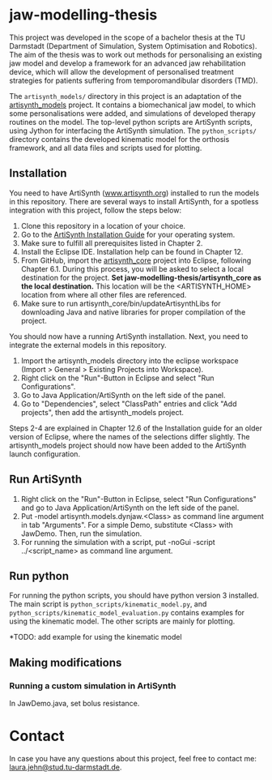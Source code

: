 # jaw-modelling-thesis

This project was developed in the scope of a bachelor thesis at the TU Darmstadt (Department of Simulation, System Optimisation and Robotics). The aim of the thesis was to work out methods for personalising an existing jaw model and develop a framework for an advanced jaw rehabilitation device, which will allow the development of personalised treatment strategies for patients suffering from temporomandibular disorders (TMD).

The `artisynth_models/` directory in this project is an adaptation of the [artisynth_models](https://github.com/artisynth/artisynth_models.git) project. It contains a biomechanical jaw model, to which some personalisations were added, and simulations of developed therapy routines on the model. The top-level python scripts are ArtiSynth scripts, using Jython for interfacing the ArtiSynth simulation. The `python_scripts/` directory contains the developed kinematic model for the orthosis framework, and all data files and scripts used for plotting.

## Installation

You need to have ArtiSynth (www.artisynth.org) installed to run the
models in this repository. There are several ways to install ArtiSynth, for a spotless integration with this project, follow the steps below:

1. Clone this repository in a location of your choice.
2. Go to the [ArtiSynth Installation Guide](https://www.artisynth.org/manuals/index.jsp) for your operating system.
3. Make sure to fulfill all prerequisites listed in Chapter 2.
4. Install the Eclipse IDE. Installation help can be found in Chapter 12.
5. From GitHub, import the [artisynth_core](https://github.com/artisynth/artisynth_core.git) project into Eclipse, following Chapter 6.1. During this process, you will be asked to select a local destination for the project. **Set jaw-modelling-thesis/artisynth_core as the local destination.** This location will be the <ARTISYNTH_HOME> location from where all other files are referenced.
6. Make sure to run artisynth_core/bin/updateArtisynthLibs for downloading Java and native libraries for proper compilation of the project.

You should now have a running ArtiSynth installation. Next, you need to integrate the external models in this repository.

1. Import the artisynth_models directory into the eclipse workspace (Import > General > Existing Projects into Workspace).
2. Right click on the "Run"-Button in Eclipse and select "Run Configurations".
3. Go to Java Application/ArtiSynth on the left side of the panel.
4. Go to "Dependencies", select "ClassPath" entries and click "Add projects", then add the artisynth_models project.

Steps 2-4 are explained in Chapter 12.6 of the Installation guide for an older version of Eclipse, where the names of the selections differ slightly.
The artisynth_models project should now have been added to the ArtiSynth launch configuration.

## Run ArtiSynth

1. Right click on the "Run"-Button in Eclipse, select "Run Configurations" and go to Java Application/ArtiSynth on the left side of the panel.
2. Put -model artisynth.models.dynjaw.\<Class\> as command line argument in tab "Arguments". For a simple Demo, substitute \<Class\> with JawDemo. Then, run the simulation.
3. For running the simulation with a script, put -noGui -script ../\<script_name\> as command line argument.

## Run python

For running the python scripts, you should have python version 3 installed. The main script is `python_scripts/kinematic_model.py`, and `python_scripts/kinematic_model_evaluation.py` contains examples for using the kinematic model. The other scripts are mainly for plotting.

*TODO: add example for using the kinematic model

## Making modifications

### Running a custom simulation in ArtiSynth

In JawDemo.java, set bolus resistance.

# Contact
In case you have any questions about this project, feel free to contact me: laura.jehn@stud.tu-darmstadt.de.
